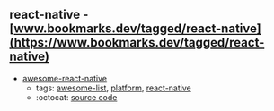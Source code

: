 react-native - [www.bookmarks.dev/tagged/react-native](https://www.bookmarks.dev/tagged/react-native)
---
* [awesome-react-native](https://github.com/jondot/awesome-react-native#readme)
    * tags: [awesome-list](../tagged/awesome-list.md), [platform](../tagged/platform.md), [react-native](../tagged/react-native.md)
    * :octocat: [source code](https://github.com/jondot/awesome-react-native#readme)
